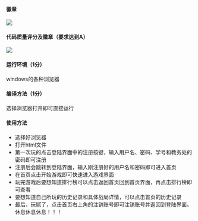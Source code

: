 #### 徽章

![]( https://img.shields.io/badge/Language-Python-yellow )

#### 代码质量评分及徽章（要求达到A）

![](https://img.shields.io/badge/codequality-A-green )

#### 运行环境（1分）

windows的各种浏览器

#### 编译方法（1分）

选择浏览器打开即可直接运行

#### 使用方法

- 选择好浏览器
- 打开html文件
- 第一次玩的点击登陆界面中的注册按键，输入用户名、密码、学号和教务处的密码即可注册
- 注册后会跳转到登陆界面，输入刚注册好的用户名和密码即可进入首页
- 在首页点击开始游戏即可快速进入游戏界面
- 玩完游戏后要想知道排行榜可以点击返回首页回到首页界面，再点击排行榜即可查看
- 要想知道自己所玩的历史记录和具体战局详情，可以点击首页的历史记录
- 最后，玩腻了，点击首页右上角的注销账号即可注销账号并返回到登陆界面。休息休息休息！！！